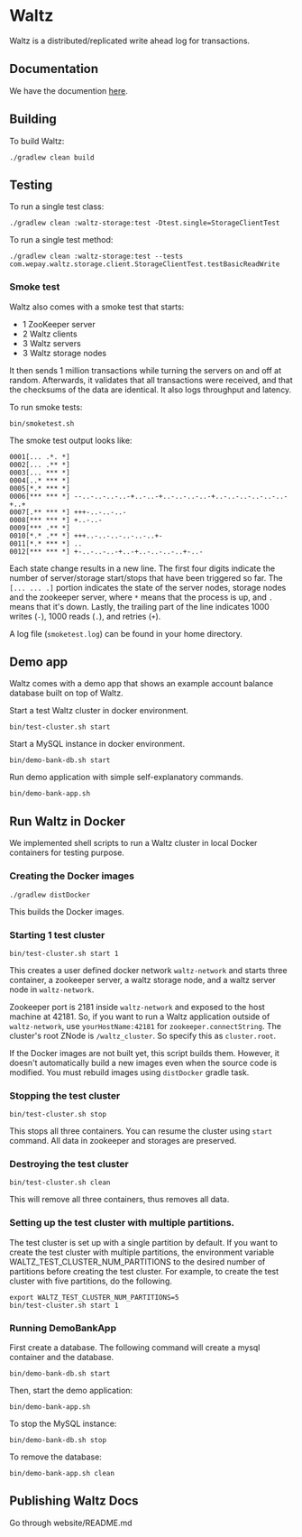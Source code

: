 # Waltz

Waltz is a distributed/replicated write ahead log for transactions.

## Documentation

We have the documention [here](https://wepay.github.io/waltz).

## Building

To build Waltz:

    ./gradlew clean build

## Testing

To run a single test class:

    ./gradlew clean :waltz-storage:test -Dtest.single=StorageClientTest

To run a single test method:

    ./gradlew clean :waltz-storage:test --tests com.wepay.waltz.storage.client.StorageClientTest.testBasicReadWrite

### Smoke test

Waltz also comes with a smoke test that starts:

* 1 ZooKeeper server
* 2 Waltz clients
* 3 Waltz servers
* 3 Waltz storage nodes

It then sends 1 million transactions while turning the servers on and off at random. Afterwards, it validates that all transactions were received, and that the checksums of the data are identical. It also logs throughput and latency.

To run smoke tests:

    bin/smoketest.sh

The smoke test output looks like:

    0001[... .*. *]
    0002[... .** *]
    0003[... *** *]
    0004[..* *** *]
    0005[*.* *** *]
    0006[*** *** *] --..-..-..-..-+..-..-+..-..-..-..-+..-..-..-..-..-..-+..+
    0007[.** *** *] +++-..-..-..-
    0008[*** *** *] +..-..-
    0009[*** .** *]
    0010[*.* .** *] +++..-..-..-..-..-..+-
    0011[*.* *** *] ..
    0012[*** *** *] +-..-..-..-+..-+..-..-..-..+-..-

Each state change results in a new line. The first four digits indicate the number of server/storage start/stops that have been triggered so far. The `[... ... .]` portion indicates the state of the server nodes, storage nodes and the zookeeper server, where `*` means that the process is up, and `.` means that it's down. Lastly, the trailing part of the line indicates 1000 writes (`-`), 1000 reads (`.`), and retries (`+`).

A log file (`smoketest.log`) can be found in your home directory.

## Demo app

Waltz comes with a demo app that shows an example account balance database built on top of Waltz. 

Start a test Waltz cluster in docker environment.

    bin/test-cluster.sh start

Start a MySQL instance in docker environment.

    bin/demo-bank-db.sh start

Run demo application with simple self-explanatory commands.

    bin/demo-bank-app.sh

## Run Waltz in Docker

We implemented shell scripts to run a Waltz cluster in local Docker containers for testing purpose.

### Creating the Docker images

    ./gradlew distDocker

This builds the Docker images.

### Starting 1 test cluster

    bin/test-cluster.sh start 1

This creates a user defined docker network `waltz-network` and 
starts three container, a zookeeper server, a waltz storage node, and a waltz server node in `waltz-network`.

Zookeeper port is 2181 inside `waltz-network` and exposed to the host machine at 42181.
So, if you want to run a Waltz application outside of `waltz-network`, use `yourHostName:42181` for `zookeeper.connectString`.
The cluster's root ZNode is `/waltz_cluster`. So specify this as `cluster.root`.

If the Docker images are not built yet, this script builds them.
However, it doesn't automatically build a new images even when the source code is modified. 
You must rebuild images using `distDocker` gradle task.

### Stopping the test cluster

    bin/test-cluster.sh stop

This stops all three containers. You can resume the cluster using `start` command. All data in zookeeper and storages are preserved.

### Destroying the test cluster

    bin/test-cluster.sh clean
    
This will remove all three containers, thus removes all data.

### Setting up the test cluster with multiple partitions.

The test cluster is set up with a single partition by default.
If you want to create the test cluster with multiple partitions,
the environment variable WALTZ_TEST_CLUSTER_NUM_PARTITIONS to the desired number of partitions before creating the test cluster.
For example, to create the test cluster with five partitions, do the following.

    export WALTZ_TEST_CLUSTER_NUM_PARTITIONS=5
    bin/test-cluster.sh start 1

### Running DemoBankApp

First create a database. The following command will create a mysql container and the database.

    bin/demo-bank-db.sh start

Then, start the demo application:

    bin/demo-bank-app.sh
    
To stop the MySQL instance:

    bin/demo-bank-db.sh stop

To remove the database:

    bin/demo-bank-app.sh clean

## Publishing Waltz Docs

Go through website/README.md

